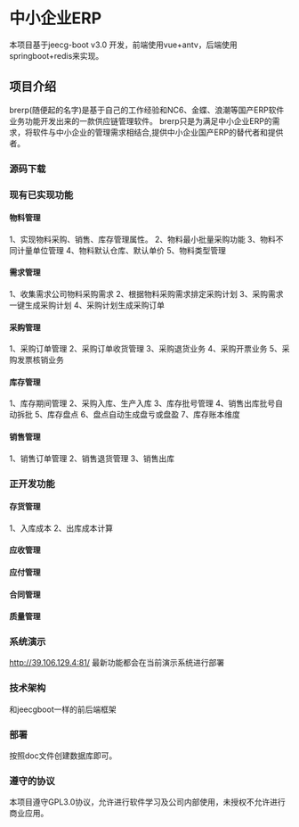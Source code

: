 # 中小企业ERP
本项目基于jeecg-boot v3.0 开发，前端使用vue+antv，后端使用springboot+redis来实现。
## 项目介绍
brerp(随便起的名字)是基于自己的工作经验和NC6、金蝶、浪潮等国产ERP软件业务功能开发出来的一款供应链管理软件。
brerp只是为满足中小企业ERP的需求，将软件与中小企业的管理需求相结合,提供中小企业国产ERP的替代者和提供者。
### 源码下载

### 现有已实现功能
#### 物料管理
1、实现物料采购、销售、库存管理属性。
2、物料最小批量采购功能
3、物料不同计量单位管理
4、物料默认仓库、默认单价
5、物料类型管理
#### 需求管理
1、收集需求公司物料采购需求
2、根据物料采购需求排定采购计划
3、采购需求一键生成采购计划
4、采购计划生成采购订单
#### 采购管理
1、采购订单管理
2、采购订单收货管理
3、采购退货业务
4、采购开票业务
5、采购发票核销业务
#### 库存管理
1、库存期间管理
2、采购入库、生产入库
3、库存批号管理
4、销售出库批号自动拆批
5、库存盘点
6、盘点自动生成盘亏或盘盈
7、库存账本维度
#### 销售管理
1、销售订单管理
2、销售退货管理
3、销售出库

### 正开发功能
#### 存货管理
1、入库成本
2、出库成本计算
#### 应收管理
#### 应付管理
#### 合同管理
#### 质量管理

### 系统演示
http://39.106.129.4:81/
最新功能都会在当前演示系统进行部署
### 技术架构
和jeecgboot一样的前后端框架
### 部署
按照doc文件创建数据库即可。

### 遵守的协议
本项目遵守GPL3.0协议，允许进行软件学习及公司内部使用，未授权不允许进行商业应用。
